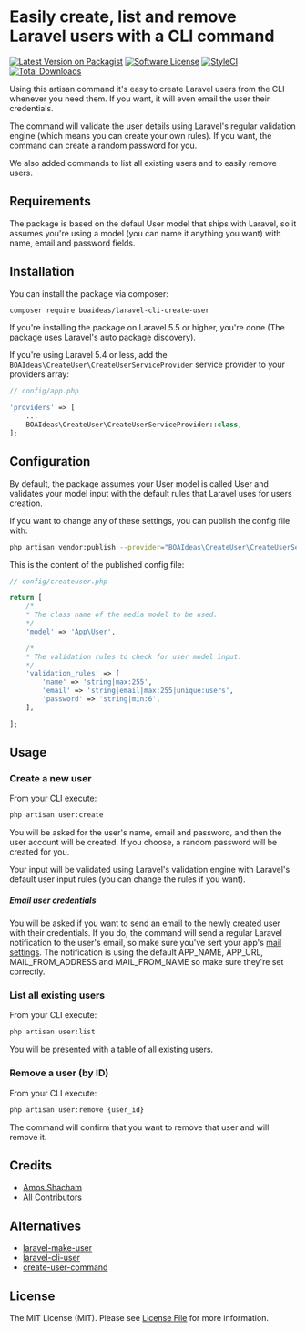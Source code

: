# Easily create, list and remove Laravel users with a CLI command
[![Latest Version on Packagist](https://img.shields.io/packagist/v/boaideas/laravel-cli-create-user.svg?style=flat-square)](https://packagist.org/packages/boaideas/laravel-cli-create-user)
[![Software License](https://img.shields.io/packagist/l/boaideas/laravel-cli-create-user.svg?style=flat-square)](LICENSE)
[![StyleCI](https://styleci.io/repos/100930843/shield?branch=master)](https://styleci.io/repos/100930843)
[![Total Downloads](https://img.shields.io/packagist/dt/boaideas/laravel-cli-create-user.svg?style=flat-square)](https://packagist.org/packages/boaideas/laravel-cli-create-user)

Using this artisan command it's easy to create Laravel users from the CLI whenever you need them. If you want, it will even email the user their credentials.

The command will validate the user details using Laravel's regular validation engine (which means you can create your own rules). If you want, the command can create a random password for you.

We also added commands to list all existing users and to easily remove users.

## Requirements

The package is based on the defaul User model that ships with Laravel, so it assumes you're using a model (you can name it anything you want) with name, email and password fields.

## Installation

You can install the package via composer:

```bash
composer require boaideas/laravel-cli-create-user
```

If you're installing the package on Laravel 5.5 or higher, you're done (The package uses Laravel's auto package discovery).

If you're using Laravel 5.4 or less, add the `BOAIdeas\CreateUser\CreateUserServiceProvider` service provider to your providers array:

```php
// config/app.php

'providers' => [
    ...
    BOAIdeas\CreateUser\CreateUserServiceProvider::class,
];
```

## Configuration

By default, the package assumes your User model is called User and validates your model input with the default rules that Laravel uses for users creation.

If you want to change any of these settings, you can publish the config file with:

```bash
php artisan vendor:publish --provider="BOAIdeas\CreateUser\CreateUserServiceProvider"
```

This is the content of the published config file:

```php
// config/createuser.php

return [
    /*
    * The class name of the media model to be used.
    */
    'model' => 'App\User',

    /*
    * The validation rules to check for user model input.
    */
    'validation_rules' => [
    	'name' => 'string|max:255',
    	'email' => 'string|email|max:255|unique:users',
    	'password' => 'string|min:6',
    ],

];
```

## Usage

### Create a new user
From your CLI execute:

```bash
php artisan user:create
```

You will be asked for the user's name, email and password, and then the user account will be created. If you choose, a random password will be created for you.

Your input will be validated using Laravel's validation engine with Laravel's default user input rules (you can change the rules if you want).

##### Email user credentials
You will be asked if you want to send an email to the newly created user with their credentials. If you do, the command will send a regular Laravel notification to the user's email, so make sure you've sert your app's [mail settings](https://laravel.com/docs/master/mail). The notification is using the default APP_NAME, APP_URL, MAIL_FROM_ADDRESS and MAIL_FROM_NAME so make sure they're set correctly.

### List all existing users
From your CLI execute:

```bash
php artisan user:list
```

You will be presented with a table of all existing users.

### Remove a user (by ID)
From your CLI execute:

```bash
php artisan user:remove {user_id}
```

The command will confirm that you want to remove that user and will remove it.

## Credits

- [Amos Shacham](https://github.com/amosmos)
- [All Contributors](../../contributors)

## Alternatives

- [laravel-make-user](https://github.com/michaeldyrynda/laravel-make-user)
- [laravel-cli-user](https://github.com/subdesign/laravel-cli-user)
- [create-user-command](https://github.com/rap2hpoutre/create-user-command)

## License

The MIT License (MIT). Please see [License File](LICENSE) for more information.
